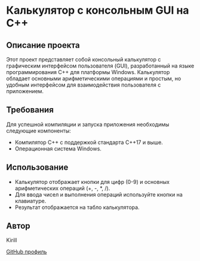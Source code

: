 # Калькулятор с консольным GUI на C++

## Описание проекта

Этот проект представляет собой консольный калькулятор с графическим интерфейсом пользователя (GUI), разработанный на языке программирования C++ для платформы Windows. Калькулятор обладает основными арифметическими операциями и простым, но удобным интерфейсом для взаимодействия пользователя с приложением.

## Требования

Для успешной компиляции и запуска приложения необходимы следующие компоненты:

- Компилятор C++ с поддержкой стандарта C++17 и выше.
- Операционная система Windows.

## Использование

- Калькулятор отображает кнопки для цифр (0-9) и основных арифметических операций (+, -, *, /).
- Для ввода чисел и выполнения операций используйте кнопки на клавиатуре.
- Результат отображается на табло калькулятора.

## Автор

Kirill

[GitHub профиль](https://github.com/kz306438)

